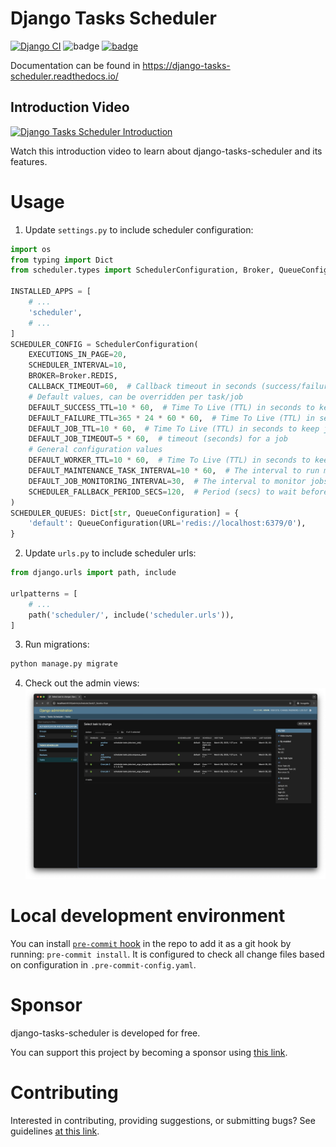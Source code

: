 Django Tasks Scheduler
===================
[![Django CI](https://github.com/django-commons/django-tasks-scheduler/actions/workflows/test.yml/badge.svg)](https://github.com/django-commons/django-tasks-scheduler/actions/workflows/test.yml)
![badge](https://img.shields.io/endpoint?url=https://gist.githubusercontent.com/cunla/b756396efb895f0e34558c980f1ca0c7/raw/django-tasks-scheduler-4.json)
[![badge](https://img.shields.io/pypi/dm/django-tasks-scheduler)](https://pypi.org/project/django-tasks-scheduler/)

Documentation can be found in https://django-tasks-scheduler.readthedocs.io/

## Introduction Video

[![Django Tasks Scheduler Introduction](https://img.youtube.com/vi/Brfavid_fxw/0.jpg)](https://www.youtube.com/watch?v=Brfavid_fxw)

Watch this introduction video to learn about django-tasks-scheduler and its features.

# Usage

1. Update `settings.py` to include scheduler configuration:

```python
import os
from typing import Dict
from scheduler.types import SchedulerConfiguration, Broker, QueueConfiguration

INSTALLED_APPS = [
    # ...
    'scheduler',
    # ...
]
SCHEDULER_CONFIG = SchedulerConfiguration(
    EXECUTIONS_IN_PAGE=20,
    SCHEDULER_INTERVAL=10,
    BROKER=Broker.REDIS,
    CALLBACK_TIMEOUT=60,  # Callback timeout in seconds (success/failure/stopped)
    # Default values, can be overridden per task/job
    DEFAULT_SUCCESS_TTL=10 * 60,  # Time To Live (TTL) in seconds to keep successful job results
    DEFAULT_FAILURE_TTL=365 * 24 * 60 * 60,  # Time To Live (TTL) in seconds to keep job failure information
    DEFAULT_JOB_TTL=10 * 60,  # Time To Live (TTL) in seconds to keep job information
    DEFAULT_JOB_TIMEOUT=5 * 60,  # timeout (seconds) for a job
    # General configuration values
    DEFAULT_WORKER_TTL=10 * 60,  # Time To Live (TTL) in seconds to keep worker information after last heartbeat
    DEFAULT_MAINTENANCE_TASK_INTERVAL=10 * 60,  # The interval to run maintenance tasks in seconds. 10 minutes.
    DEFAULT_JOB_MONITORING_INTERVAL=30,  # The interval to monitor jobs in seconds.
    SCHEDULER_FALLBACK_PERIOD_SECS=120,  # Period (secs) to wait before requiring to reacquire locks
)
SCHEDULER_QUEUES: Dict[str, QueueConfiguration] = {
    'default': QueueConfiguration(URL='redis://localhost:6379/0'),
}
```

2. Update `urls.py` to include scheduler urls:

```python
from django.urls import path, include

urlpatterns = [
    # ...
    path('scheduler/', include('scheduler.urls')),
]
```

3. Run migrations:

```bash
python manage.py migrate
```

4. Check out the admin views:
   ![](./docs/media/admin-tasks-list.jpg)


# Local development environment

You can install [`pre-commit` hook](https://pre-commit.com/) in the repo to add it as a git hook by
running: `pre-commit install`. It is configured to check all change files based on configuration in
`.pre-commit-config.yaml`.

# Sponsor

django-tasks-scheduler is developed for free.

You can support this project by becoming a sponsor using [this link](https://github.com/sponsors/cunla).

# Contributing

Interested in contributing, providing suggestions, or submitting bugs? See
guidelines [at this link](.github/CONTRIBUTING.md).
